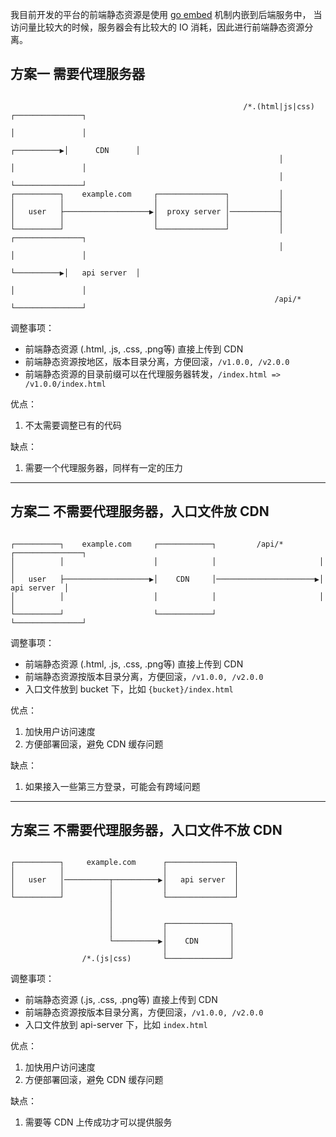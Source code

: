 我目前开发的平台的前端静态资源是使用 [go embed](https://pkg.go.dev/embed) 机制内嵌到后端服务中，
当访问量比较大的时候，服务器会有比较大的 IO 消耗，因此进行前端静态资源分离。

## 方案一 需要代理服务器
```

                                                    /*.(html|js|css)    ┌───────────────┐
                                                                        │               │
                                                            ┌──────────▶│      CDN      │
                                                            │           │               │
                                                            │           └───────────────┘
┌──────────┐    example.com     ┌───────────────┐           │
│          │                    │               │           │
│   user   ├───────────────────▶│  proxy server │───────────┤
│          │                    │               │           │
└──────────┘                    └───────────────┘           │           ┌───────────────┐
                                                            │           │               │
                                                            └──────────▶│   api server  │
                                                                        │               │
                                                           /api/*       └───────────────┘

```

调整事项：
- 前端静态资源 (.html, .js, .css, .png等) 直接上传到 CDN
- 前端静态资源按地区，版本目录分离，方便回滚，`/v1.0.0, /v2.0.0`
- 前端静态资源的目录前缀可以在代理服务器转发，`/index.html => /v1.0.0/index.html`

优点：
1. 不太需要调整已有的代码

缺点：
1. 需要一个代理服务器，同样有一定的压力

---

## 方案二 不需要代理服务器，入口文件放 CDN

```

┌──────────┐    example.com     ┌────────────┐         /api/*        ┌───────────────┐
│          │                    │            │                       │               │
│   user   ├───────────────────▶│    CDN     │──────────────────────▶│   api server  │
│          │                    │            │                       │               │
└──────────┘                    └────────────┘                       └───────────────┘
```

 调整事项：
- 前端静态资源 (.html, .js, .css, .png等) 直接上传到 CDN
- 前端静态资源按版本目录分离，方便回滚，`/v1.0.0, /v2.0.0`
- 入口文件放到 bucket 下，比如 `{bucket}/index.html`

优点：
1. 加快用户访问速度
2. 方便部署回滚，避免 CDN 缓存问题

缺点：
1. 如果接入一些第三方登录，可能会有跨域问题

---

## 方案三 不需要代理服务器，入口文件不放 CDN

```

┌──────────┐     example.com      ┌───────────────┐
│          │                      │               │
│   user   │──────────┬──────────▶│   api server  │
│          │          │           │               │
└──────────┘          │           └───────────────┘
                      │
                      │
                      │           ┌──────────────┐
                      │           │              │
                      └──────────▶│    CDN       │
                                  │              │
                /*.(js|css)       └──────────────┘

```

 调整事项：
- 前端静态资源 (.js, .css, .png等) 直接上传到 CDN
- 前端静态资源按版本目录分离，方便回滚，`/v1.0.0, /v2.0.0`
- 入口文件放到 api-server 下，比如 `index.html`

优点：
1. 加快用户访问速度
2. 方便部署回滚，避免 CDN 缓存问题

缺点：
1. 需要等 CDN 上传成功才可以提供服务

<!-- ##{"timestamp":1707885648}## -->